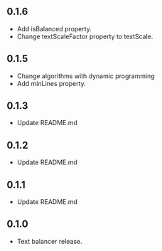 ## 0.1.6

* Add isBalanced property.
* Change textScaleFactor property to textScale.

## 0.1.5

* Change algorithms with dynamic programming
* Add minLines property.

## 0.1.3

* Update README.md

## 0.1.2

* Update README.md

## 0.1.1

* Update README.md

## 0.1.0

* Text balancer release.
